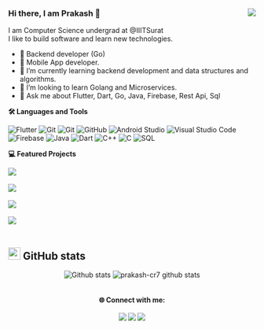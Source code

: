 ### Hi there, I am Prakash 👋 <img align="right" src="https://komarev.com/ghpvc/?username=prakash-cr7&style=plastic&color=blue" />

<p> I am Computer Science undergrad at @IIITSurat </br> I like to build software and learn new technologies. </p>

- 🚴 Backend developer (Go)
- 📱 Mobile App developer.
- 🌱 I’m currently learning backend development and data structures and algorithms.
- 👯 I’m looking to learn Golang and Microservices.
- 💬 Ask me about Flutter, Dart, Go, Java, Firebase, Rest Api, Sql

<b>🛠️ Languages and Tools</b>

![Flutter](https://img.shields.io/badge/Flutter%20-222222.svg?&style=flat&logo=flutter&logoColor=2cb7f6)
![Git](https://img.shields.io/badge/-Go-222222?style=flat&logo=go&logoColor=F05032)
![Git](https://img.shields.io/badge/-Git-222222?style=flat&logo=git&logoColor=F05032)
![GitHub](https://img.shields.io/badge/-GitHub-222222?style=flat&logo=github&logoColor=FFFFFF)
![Android Studio](https://img.shields.io/badge/-Android%20Studio-222222?style=flat&logo=android-studio)
![Visual Studio Code](https://img.shields.io/badge/-VSCode-222222?style=flat&logo=visual-studio-code&logoColor=007ACC)
![Firebase](https://img.shields.io/badge/Firebase%20-222222.svg?&style=flat&logo=firebase&logoColor=yellow)
![Java](https://img.shields.io/badge/Java%20-222222.svg?&style=flat&logo=java&logoColor=red)
![Dart](https://img.shields.io/badge/Dart%20-222222.svg?&style=flat&logo=dart&logoColor=2cb7f6)
![C++](https://img.shields.io/badge/C%2B%2B-222222?style=flat&logo=c%2B%2B&logoColor=00599C)
![C](https://img.shields.io/badge/C-222222?style=flat&logo=c&logoColor=00599C)
![SQL](https://img.shields.io/badge/SQLite-222222?style=flat&logo=sqlite&logoColor=white)

<b>💻 Featured Projects</b>

<a href="https://github.com/prakash-cr7/order-management-go">
<img src="https://github-readme-stats.vercel.app/api/pin/?username=prakash-cr7&repo=order-management-go&theme=algolia" />
</a>
</br>
</br>

<a href="https://github.com/team-o7/solution-challenge">
<img src="https://github-readme-stats.vercel.app/api/pin/?username=team-o7&repo=solution-challenge&theme=algolia" />
</a>
</br>
</br>

<a href="https://github.com/surajsisodia/HackBash_Team_MARCOS">
<img src="https://github-readme-stats.vercel.app/api/pin/?username=surajsisodia&repo=HackBash_Team_MARCOS&theme=algolia" />
</a>
</br>
</br>

<a href="https://github.com/prakash-cr7/covid19india">
<img src="https://github-readme-stats.vercel.app/api/pin/?username=prakash-cr7&repo=covid19india&theme=algolia" />
</a>
</br>
</br>

## <img src="https://media.giphy.com/media/Mp5uJLEE9Ompq/giphy.gif" width="25"> <b>GitHub stats</b>
 
<div align="center">
<img alt="Github stats" src="https://github-readme-streak-stats.herokuapp.com/?user=prakash-cr7&theme=dark" />
<img src="https://github-readme-stats.vercel.app/api?username=prakash-cr7&count_private=true&show_icons=true&theme=highcontrast&include_all_commits=true" alt="prakash-cr7 github stats" />
 </br>
</br>
 </br> 
 <b>🌐 Connect with me:<b>
</br>
</br>
<a href="https://www.linkedin.com/in/prakash-kumar-46311619b/">
<img src="https://img.shields.io/badge/LinkedIn-0077b5?style=for-the-badge&logo=linkedin&logoColor=white" /></a>
<a href="https://twitter.com/prakash_vk18">
<img src="https://img.shields.io/badge/Twitter-1da1f2?style=for-the-badge&logo=twitter&logoColor=white" /></a>
<a href="mailto:prakashlumarraj1@gmail.com">
<img src="https://img.shields.io/badge/Gmail-d14836?style=for-the-badge&logo=gmail&logoColor=white" /></a>

